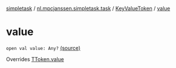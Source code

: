 [simpletask](../../index.md) / [nl.mpcjanssen.simpletask.task](../index.md) / [KeyValueToken](index.md) / [value](.)

# value

`open val value: Any?` [(source)](https://github.com/mpcjanssen/simpletask-android/blob/master/src/main/java/nl/mpcjanssen/simpletask/task/Task.kt#L547)

Overrides [TToken.value](../-t-token/value.md)

